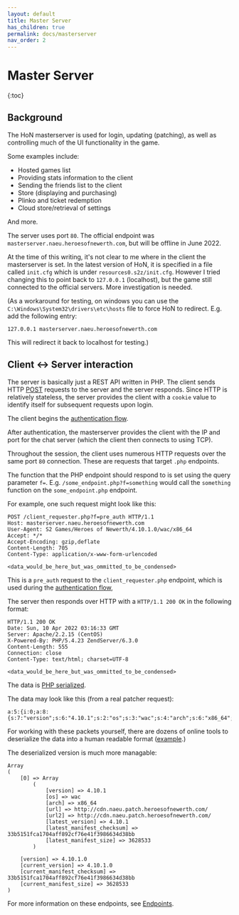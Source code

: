 ```yaml
---
layout: default
title: Master Server
has_children: true
permalink: docs/masterserver
nav_order: 2
---
```


# Master Server
{:toc}

## Background

The HoN masterserver is used for login, updating (patching), as well as controlling
much of the UI functionality in the game.

Some examples include:

- Hosted games list
- Providing stats information to the client
- Sending the friends list to the client
- Store (displaying and purchasing)
- Plinko and ticket redemption
- Cloud store/retrieval of settings

And more.

The server uses port `80`. The official endpoint was
`masterserver.naeu.heroesofnewerth.com`, but will be offline in June 2022.

At the time of this writing, it's not clear to me where in the client the masterserver
is set. In the latest version of HoN, it is specified in a file called `init.cfg` which
is under `resources0.s2z/init.cfg`. However I tried changing this to point back to
`127.0.0.1` (localhost), but the game still connected to the official servers. More
investigation is needed.

(As a workaround for testing, on windows you can use the
`C:\Windows\System32\drivers\etc\hosts` file to force HoN to redirect. E.g. add
the following entry:

```
127.0.0.1 masterserver.naeu.heroesofnewerth.com
```

This will redirect it back to localhost for testing.)

## Client <-> Server interaction

The server is basically just a REST API written in PHP. The client sends HTTP
[POST](https://developer.mozilla.org/en-US/docs/Web/HTTP/Methods/POST) requests
to the server and the server responds. Since HTTP is relatively stateless, the
server provides the client with a `cookie` value to identify itself for
subsequent requests upon login.

The client begins the [authentication flow](authentication-flow.md).

After authentication, the masterserver provides the client with the IP
and port for the chat server (which the client then connects to using TCP).

Throughout the session, the client uses numerous HTTP requests over the same
port `80` connection. These are 
requests that target `.php` endpoints.

The function that the PHP endpoint should respond to is set using
the query parameter `f=`. E.g. `/some_endpoint.php?f=something`
would call the `something` function on the `some_endpoint.php`
endpoint.

For example, one such request might look like this:

```
POST /client_requester.php?f=pre_auth HTTP/1.1
Host: masterserver.naeu.heroesofnewerth.com
User-Agent: S2 Games/Heroes of Newerth/4.10.1.0/wac/x86_64
Accept: */*
Accept-Encoding: gzip,deflate
Content-Length: 705
Content-Type: application/x-www-form-urlencoded

<data_would_be_here_but_was_ommitted_to_be_condensed>
```

This is a `pre_auth` request to the `client_requester.php` endpoint,
which is used during the [authentication flow](authentication-flow.md),

The server then responds over HTTP with a `HTTP/1.1 200 OK` in the
following format:

```
HTTP/1.1 200 OK
Date: Sun, 10 Apr 2022 03:16:33 GMT
Server: Apache/2.2.15 (CentOS)
X-Powered-By: PHP/5.4.23 ZendServer/6.3.0
Content-Length: 555
Connection: close
Content-Type: text/html; charset=UTF-8

<data_would_be_here_but_was_ommitted_to_be_condensed>
```

The data is [PHP serialized](https://en.wikipedia.org/wiki/PHP_serialization_format#:~:text=The%20PHP%20serialization%20format%20is,first%20introduced%20in%20PHP%204.).

The data may look like this (from a real patcher request):

```
a:5:{i:0;a:8:{s:7:"version";s:6:"4.10.1";s:2:"os";s:3:"wac";s:4:"arch";s:6:"x86_64";s:3:"url";s:42:"http://cdn.naeu.patch.heroesofnewerth.com/";s:4:"url2";s:42:"http://cdn.naeu.patch.heroesofnewerth.com/";s:14:"latest_version";s:6:"4.10.1";s:24:"latest_manifest_checksum";s:40:"33b5151fca1704aff892cf76e41f3986634d38bb";s:20:"latest_manifest_size";s:7:"3628533";}s:7:"version";s:8:"4.10.1.0";s:15:"current_version";s:8:"4.10.1.0";s:25:"current_manifest_checksum";s:40:"33b5151fca1704aff892cf76e41f3986634d38bb";s:21:"current_manifest_size";s:7:"3628533";}
```

For working with these packets yourself, there are dozens of online tools
to deserialize the data into a human readable format ([example](https://www.unserialize.com/).)

The deserialized version is much more managable:

```
Array
(
    [0] => Array
        (
            [version] => 4.10.1
            [os] => wac
            [arch] => x86_64
            [url] => http://cdn.naeu.patch.heroesofnewerth.com/
            [url2] => http://cdn.naeu.patch.heroesofnewerth.com/
            [latest_version] => 4.10.1
            [latest_manifest_checksum] => 33b5151fca1704aff892cf76e41f3986634d38bb
            [latest_manifest_size] => 3628533
        )

    [version] => 4.10.1.0
    [current_version] => 4.10.1.0
    [current_manifest_checksum] => 33b5151fca1704aff892cf76e41f3986634d38bb
    [current_manifest_size] => 3628533
)
```

For more information on these endpoints, see [Endpoints](endpoints.md).
